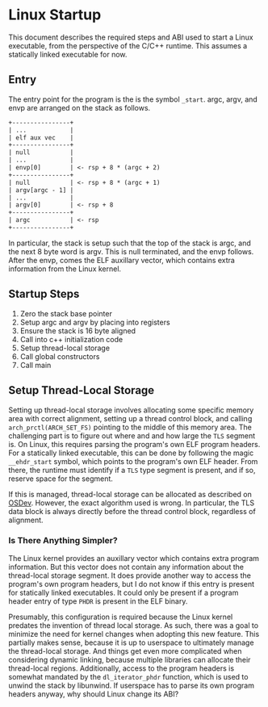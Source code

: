 # Linux Startup

This document describes the required steps and ABI used to start a Linux executable, from the perspective of the C/C++
runtime. This assumes a statically linked executable for now.

## Entry

The entry point for the program is the is the symbol `_start`. argc, argv, and envp are arranged on the stack as
follows.

```txt
+----------------+
| ...            |
| elf aux vec    |
+----------------+
| null           |
| ...            |
| envp[0]        | <- rsp + 8 * (argc + 2)
+----------------+
| null           | <- rsp + 8 * (argc + 1)
| argv[argc - 1] |
| ...            |
| argv[0]        | <- rsp + 8
+----------------+
| argc           | <- rsp
+----------------+
```

In particular, the stack is setup such that the top of the stack is argc, and the next 8 byte word is argv. This is null
terminated, and the envp follows. After the envp, comes the ELF auxillary vector, which contains extra information from
the Linux kernel.

## Startup Steps

1. Zero the stack base pointer
2. Setup argc and argv by placing into registers
3. Ensure the stack is 16 byte aligned
4. Call into c++ initialization code
5. Setup thread-local storage
6. Call global constructors
7. Call main

## Setup Thread-Local Storage

Setting up thread-local storage involves allocating some specific memory area with correct alignment, setting up a
thread control block, and calling `arch_prctl(ARCH_SET_FS)` pointing to the middle of this memory area. The challenging
part is to figure out where and and how large the `TLS` segment is. On Linux, this requires parsing the program's own
ELF program headers. For a statically linked executable, this can be done by following the magic `__ehdr_start` symbol,
which points to the program's own ELF header. From there, the runtime must identify if a `TLS` type segment is present,
and if so, reserve space for the segment.

If this is managed, thread-local storage can be allocated as described on
[OSDev](https://wiki.osdev.org/Thread_Local_Storage). However, the exact algorithm used is wrong. In particular, the TLS
data block is always directly before the thread control block, regardless of alignment.

### Is There Anything Simpler?

The Linux kernel provides an auxillary vector which contains extra program information. But this vector does not contain
any information about the thread-local storage segment. It does provide another way to access the program's own program
headers, but I do not know if this entry is present for statically linked executables. It could only be present if a
program header entry of type `PHDR` is present in the ELF binary.

Presumably, this configuration is required because the Linux kernel predates the invention of thread local storage. As
such, there was a goal to minimize the need for kernel changes when adopting this new feature. This partially makes
sense, because it is up to userspace to ultimately manage the thread-local storage. And things get even more complicated
when considering dynamic linking, because multiple libraries can allocate their thread-local regions. Additionally,
access to the program headers is somewhat mandated by the `dl_iterator_phdr` function, which is used to unwind the stack
by libunwind. If userspace has to parse its own program headers anyway, why should Linux change its ABI?
